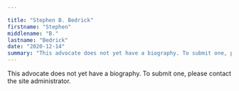 ```yaml
---

title: "Stephen B. Bedrick"
firstname: "Stephen"
middlename: "B."
lastname: "Bedrick"
date: "2020-12-14"
summary: "This advocate does not yet have a biography. To submit one, please contact the site administrator."
---
```

This advocate does not yet have a biography. To submit one, please contact the site administrator.

